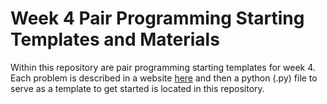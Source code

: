 # Week 4 Pair Programming Starting Templates and Materials
Within this repository are pair programming starting templates for week 4. Each problem is described in a website [here](https://rembold-bridge-master.github.io/Wk4_PairAssignments/) and then a python (.py) file to serve as a template to get started is located in this repository.
